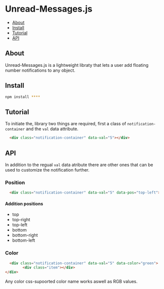
# Unread-Messages.js 

* [About]()
* [Install]()
* [Tutorial]()
* [API]()

## About
Unread-Messages.js is a  lightweight libraty that lets a user add floating number notifications to any object.

## Install
```bash
npm install ****
```

## Tutorial
To initiate the, library two things are required, first a class of `notification-container` and the `val` data attribute.
```html
  <div class="notification-container" data-val="5"></div>
```


## API
In addition to the regual `val` data atribute there are other ones that can be used to customize the notification further.

### Position

```html
  <div class="notification-container" data-val="5" data-pos="top-left">
```

#### Addition positions 

* top
* top-right
* top-left
* bottom
* bottom-right
* bottom-left


### Color
``` html
  <div class="notification-container" data-val="5" data-color="green">
        <div class="item"></div>
</div>
```
Any color css-supoorted color name works aswell as RGB values.
